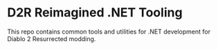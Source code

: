 # D2R Reimagined .NET Tooling
This repo contains common tools and utilities for .NET development for Diablo 2 Resurrected modding.